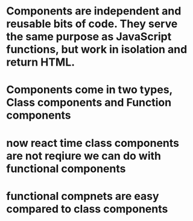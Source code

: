 # Components are independent and reusable bits of code. They serve the same purpose as JavaScript functions, but work in isolation and return HTML.

# Components come in two types, Class components and Function components
# now react time class components are not reqiure we can do with functional components
# functional compnets are easy compared to class components

